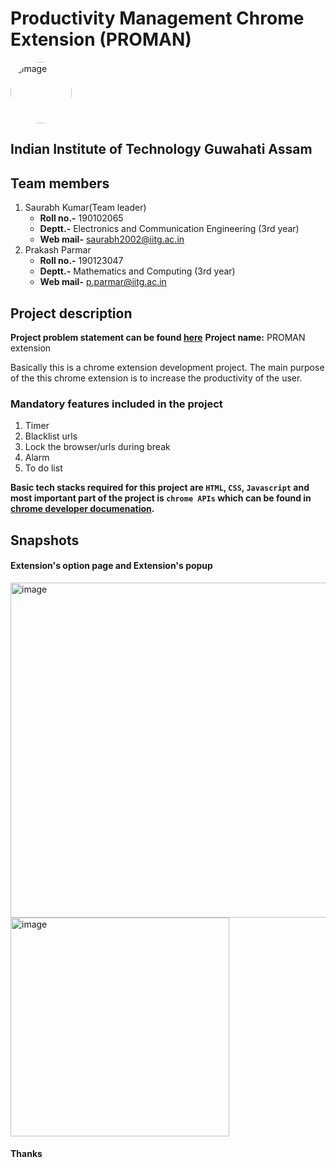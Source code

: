 # Productivity Management Chrome Extension (PROMAN)
 <img width="98" alt="image" src="https://user-images.githubusercontent.com/95043790/187060251-b27d36bd-d4b4-4e4d-9737-f6f8822137f1.png" style="border-radius: 50%;">


## Indian Institute of Technology Guwahati Assam

## Team members
1. Saurabh Kumar(Team leader)
   - **Roll no.-** 190102065
   - **Deptt.-** Electronics and Communication Engineering (3rd year)
   - **Web mail-** [saurabh2002@iitg.ac.in](mailto:saurabh2002@iitg.ac.in)
2. Prakash Parmar
   - **Roll no.-** 190123047
   - **Deptt.-** Mathematics and Computing (3rd year)
   - **Web mail-** [p.parmar@iitg.ac.in](mailto:p.parmar@iitg.ac.in)
 


## Project description
**Project problem statement can be found [here](https://www.dropbox.com/scl/fi/fij88g0at3h65pp51lia8/Productivity-Management.docx?dl=0&rlkey=nqbgm2t1r7fm26fvftmt6xaon)**
**Project name:** PROMAN extension

Basically this is a chrome extension development project. The main purpose of the this chrome extension is to increase the productivity of the user.

### Mandatory features included in the project
1. Timer
2. Blacklist urls
3. Lock the browser/urls during break
4. Alarm
5. To do list

**Basic tech stacks required for this project are `HTML`, `CSS`, `Javascript` and most important part of the project is `chrome APIs` which can be found in [chrome developer documenation](https://developer.chrome.com/docs/extensions/).**

## Snapshots
#### Extension's option page and Extension's popup
<img width="536" alt="image" src="https://user-images.githubusercontent.com/95043790/186961252-4796b96f-e923-4d49-ad49-6400a535677e.png">
 <img width="350" alt="image" src="https://user-images.githubusercontent.com/95043790/186961067-9ba4d6f9-b624-4ba7-9905-411aca44a28f.png">

#### Thanks 



